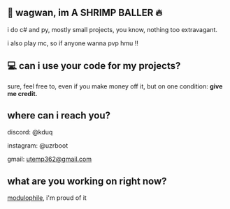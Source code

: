 ## 👋 wagwan, im A SHRIMP BALLER :fire:
i do c# and py, mostly small projects, you know, nothing too extravagant.

i also play mc, so if anyone wanna pvp hmu ‼️
## 💻 can i use your code for my projects?
sure, feel free to, even if you make money off it, but on one condition:
**give me credit.**

## where can i reach you?
discord: @kduq

instagram: @uzrboot

gmail: utemp362@gmail.com

## what are you working on right now?
[modulophile](https://github.com/ChainDev162/modulophile), i'm proud of it
